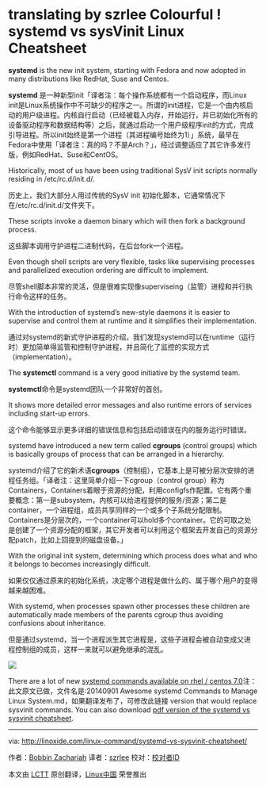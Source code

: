 translating by szrlee
Colourful ! systemd vs sysVinit Linux Cheatsheet
================================================================================
**systemd** is the new init system, starting with Fedora and now adopted in many distributions like RedHat, Suse and Centos.

**systemd** 是一种新型init「译者注：每个操作系统都有一个启动程序，而Linux init是Linux系统操作中不可缺少的程序之一。所谓的init进程，它是一个由内核启动的用户级进程。内核自行启动（已经被载入内存，开始运行，并已初始化所有的设备驱动程序和数据结构等）之后，就通过启动一个用户级程序init的方式，完成引导进程。所以init始终是第一个进程（其进程编号始终为1）」系统，最早在Fedora中使用「译者注：真的吗？不是Arch？」，经过调整适应了其它许多发行版，例如RedHat、Suse和CentOS。

Historically, most of us have been using traditional SysV init scripts normally residing in /etc/rc.d/init.d/.

历史上，我们大部分人用过传统的SysV init 初始化脚本，它通常情况下在/etc/rc.d/init.d/文件夹下。

These scripts invoke a daemon binary which will then fork a background process. 

这些脚本调用守护进程二进制代码，在后台fork一个进程。

Even though shell scripts are very flexible, tasks like supervising processes and parallelized execution ordering are difficult to implement. 

尽管shell脚本非常的灵活，但是很难实现像superviseing（监管）进程和并行执行命令这样的任务。

With the introduction of systemd’s new-style daemons it is easier to supervise and control them at runtime and it simplifies their implementation.

通过对systemd的新式守护进程的介绍，我们发现systemd可以在runtime（运行时）更加简单得监管和控制守护进程，并且简化了监控的实现方式（implementation）。


The **systemctl** command is a very good initiative by the systemd team.

**systemctl**命令是systemd团队一个非常好的首创。

It shows more detailed error messages and also runtime errors of services including start-up errors.

这个命令能够显示更多详细的错误信息和包括启动错误在内的服务运行时错误。

systemd have introduced a new term called **cgroups** (control groups) which is basically groups of process that can be arranged in a hierarchy. 

systemd介绍了它的新术语**cgroups**（控制组），它基本上是可被分层次安排的进程任务组。「译者注：这里简单介绍一下cgroup（control group）称为Containers，Containers着眼于资源的分配，利用configfs作配置。它有两个重要概念：第一是subsystem，内核可以给进程提供的服务/资源；第二是container，一个进程组，成员共享同样的一个或多个子系统分配限制。Containers是分层次的，一个container可以hold多个container。它的可取之处是创建了一个资源分配的框架，其它开发者可以利用这个框架去开发自己的资源分配patch，比如上回提到的磁盘设备。」

With the original init system, determining which process does what and who it belongs to becomes increasingly difficult. 

如果仅仅通过原来的初始化系统，决定哪个进程是做什么的、属于哪个用户的变得越来越困难。

With systemd, when processes spawn other processes these children are automatically made members of the parents cgroup thus avoiding confusions about inheritance.

但是通过systemd，当一个进程派生其它进程是，这些子进程会被自动变成父进程控制组的成员，这样一来就可以避免继承的混乱。


![](http://images.linoxide.com/systemd-vs-sysVinit-cheatsheet.jpg)

There are a lot of new [systemd commands available on rhel / centos 7.0][1]注：此文原文已做，文件名是:20140901 Awesome systemd Commands to Manage Linux System.md，如果翻译发布了，可修改此链接 version that would replace sysvinit commands. You can also download [pdf version of the systemd vs sysvinit cheatsheet][2].

--------------------------------------------------------------------------------

via: http://linoxide.com/linux-command/systemd-vs-sysvinit-cheatsheet/

作者：[Bobbin Zachariah][a]
译者：[szrlee](https://github.com/szrlee)
校对：[校对者ID](https://github.com/校对者ID)

本文由 [LCTT](https://github.com/LCTT/TranslateProject) 原创翻译，[Linux中国](http://linux.cn/) 荣誉推出

[a]:http://linoxide.com/author/bobbin/
[1]:http://linoxide.com/linux-command/linux-systemd-commands/
[2]:http://images.linoxide.com/systemd-vs-sysVinit-cheatsheet.pdf
